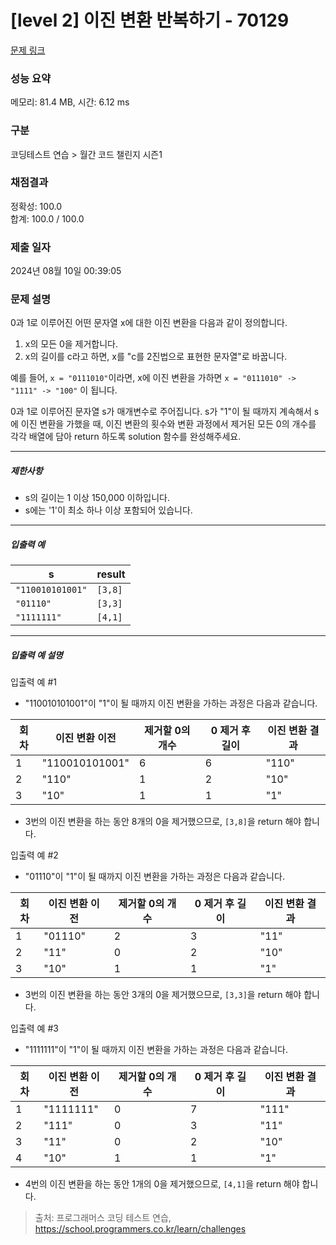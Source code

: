 # [level 2] 이진 변환 반복하기 - 70129 

[문제 링크](https://school.programmers.co.kr/learn/courses/30/lessons/70129) 

### 성능 요약

메모리: 81.4 MB, 시간: 6.12 ms

### 구분

코딩테스트 연습 > 월간 코드 챌린지 시즌1

### 채점결과

정확성: 100.0<br/>합계: 100.0 / 100.0

### 제출 일자

2024년 08월 10일 00:39:05

### 문제 설명

<p style="user-select: auto !important;">0과 1로 이루어진 어떤 문자열 x에 대한 이진 변환을 다음과 같이 정의합니다.</p>

<ol style="user-select: auto !important;">
<li style="user-select: auto !important;">x의 모든 0을 제거합니다.</li>
<li style="user-select: auto !important;">x의 길이를 c라고 하면, x를 "c를 2진법으로 표현한 문자열"로 바꿉니다.</li>
</ol>

<p style="user-select: auto !important;">예를 들어, <code style="user-select: auto !important;">x = "0111010"</code>이라면, x에 이진 변환을 가하면 <code style="user-select: auto !important;">x = "0111010" -&gt; "1111" -&gt; "100"</code> 이 됩니다.</p>

<p style="user-select: auto !important;">0과 1로 이루어진 문자열 s가 매개변수로 주어집니다. s가 "1"이 될 때까지 계속해서 s에 이진 변환을 가했을 때, 이진 변환의 횟수와 변환 과정에서 제거된 모든 0의 개수를 각각 배열에 담아 return 하도록 solution 함수를 완성해주세요.</p>

<hr style="user-select: auto !important;">

<h5 style="user-select: auto !important;">제한사항</h5>

<ul style="user-select: auto !important;">
<li style="user-select: auto !important;">s의 길이는 1 이상 150,000 이하입니다.</li>
<li style="user-select: auto !important;">s에는 '1'이 최소 하나 이상 포함되어 있습니다.</li>
</ul>

<hr style="user-select: auto !important;">

<h5 style="user-select: auto !important;">입출력 예</h5>
<table class="table" style="user-select: auto !important;">
        <thead style="user-select: auto !important;"><tr style="user-select: auto !important;">
<th style="user-select: auto !important;">s</th>
<th style="user-select: auto !important;">result</th>
</tr>
</thead>
        <tbody style="user-select: auto !important;"><tr style="user-select: auto !important;">
<td style="user-select: auto !important;"><code style="user-select: auto !important;">"110010101001"</code></td>
<td style="user-select: auto !important;"><code style="user-select: auto !important;">[3,8]</code></td>
</tr>
<tr style="user-select: auto !important;">
<td style="user-select: auto !important;"><code style="user-select: auto !important;">"01110"</code></td>
<td style="user-select: auto !important;"><code style="user-select: auto !important;">[3,3]</code></td>
</tr>
<tr style="user-select: auto !important;">
<td style="user-select: auto !important;"><code style="user-select: auto !important;">"1111111"</code></td>
<td style="user-select: auto !important;"><code style="user-select: auto !important;">[4,1]</code></td>
</tr>
</tbody>
      </table>
<hr style="user-select: auto !important;">

<h5 style="user-select: auto !important;">입출력 예 설명</h5>

<p style="user-select: auto !important;">입출력 예 #1</p>

<ul style="user-select: auto !important;">
<li style="user-select: auto !important;">"110010101001"이 "1"이 될 때까지 이진 변환을 가하는 과정은 다음과 같습니다.</li>
</ul>
<table class="table" style="user-select: auto !important;">
        <thead style="user-select: auto !important;"><tr style="user-select: auto !important;">
<th style="user-select: auto !important;">회차</th>
<th style="user-select: auto !important;">이진 변환 이전</th>
<th style="user-select: auto !important;">제거할 0의 개수</th>
<th style="user-select: auto !important;">0 제거 후 길이</th>
<th style="user-select: auto !important;">이진 변환 결과</th>
</tr>
</thead>
        <tbody style="user-select: auto !important;"><tr style="user-select: auto !important;">
<td style="user-select: auto !important;">1</td>
<td style="user-select: auto !important;">"110010101001"</td>
<td style="user-select: auto !important;">6</td>
<td style="user-select: auto !important;">6</td>
<td style="user-select: auto !important;">"110"</td>
</tr>
<tr style="user-select: auto !important;">
<td style="user-select: auto !important;">2</td>
<td style="user-select: auto !important;">"110"</td>
<td style="user-select: auto !important;">1</td>
<td style="user-select: auto !important;">2</td>
<td style="user-select: auto !important;">"10"</td>
</tr>
<tr style="user-select: auto !important;">
<td style="user-select: auto !important;">3</td>
<td style="user-select: auto !important;">"10"</td>
<td style="user-select: auto !important;">1</td>
<td style="user-select: auto !important;">1</td>
<td style="user-select: auto !important;">"1"</td>
</tr>
</tbody>
      </table>
<ul style="user-select: auto !important;">
<li style="user-select: auto !important;">3번의 이진 변환을 하는 동안 8개의 0을 제거했으므로, <code style="user-select: auto !important;">[3,8]</code>을 return 해야 합니다.</li>
</ul>

<p style="user-select: auto !important;">입출력 예 #2</p>

<ul style="user-select: auto !important;">
<li style="user-select: auto !important;">"01110"이 "1"이 될 때까지 이진 변환을 가하는 과정은 다음과 같습니다.</li>
</ul>
<table class="table" style="user-select: auto !important;">
        <thead style="user-select: auto !important;"><tr style="user-select: auto !important;">
<th style="user-select: auto !important;">회차</th>
<th style="user-select: auto !important;">이진 변환 이전</th>
<th style="user-select: auto !important;">제거할 0의 개수</th>
<th style="user-select: auto !important;">0 제거 후 길이</th>
<th style="user-select: auto !important;">이진 변환 결과</th>
</tr>
</thead>
        <tbody style="user-select: auto !important;"><tr style="user-select: auto !important;">
<td style="user-select: auto !important;">1</td>
<td style="user-select: auto !important;">"01110"</td>
<td style="user-select: auto !important;">2</td>
<td style="user-select: auto !important;">3</td>
<td style="user-select: auto !important;">"11"</td>
</tr>
<tr style="user-select: auto !important;">
<td style="user-select: auto !important;">2</td>
<td style="user-select: auto !important;">"11"</td>
<td style="user-select: auto !important;">0</td>
<td style="user-select: auto !important;">2</td>
<td style="user-select: auto !important;">"10"</td>
</tr>
<tr style="user-select: auto !important;">
<td style="user-select: auto !important;">3</td>
<td style="user-select: auto !important;">"10"</td>
<td style="user-select: auto !important;">1</td>
<td style="user-select: auto !important;">1</td>
<td style="user-select: auto !important;">"1"</td>
</tr>
</tbody>
      </table>
<ul style="user-select: auto !important;">
<li style="user-select: auto !important;">3번의 이진 변환을 하는 동안 3개의 0을 제거했으므로, <code style="user-select: auto !important;">[3,3]</code>을 return 해야 합니다.</li>
</ul>

<p style="user-select: auto !important;">입출력 예 #3</p>

<ul style="user-select: auto !important;">
<li style="user-select: auto !important;">"1111111"이 "1"이 될 때까지 이진 변환을 가하는 과정은 다음과 같습니다.</li>
</ul>
<table class="table" style="user-select: auto !important;">
        <thead style="user-select: auto !important;"><tr style="user-select: auto !important;">
<th style="user-select: auto !important;">회차</th>
<th style="user-select: auto !important;">이진 변환 이전</th>
<th style="user-select: auto !important;">제거할 0의 개수</th>
<th style="user-select: auto !important;">0 제거 후 길이</th>
<th style="user-select: auto !important;">이진 변환 결과</th>
</tr>
</thead>
        <tbody style="user-select: auto !important;"><tr style="user-select: auto !important;">
<td style="user-select: auto !important;">1</td>
<td style="user-select: auto !important;">"1111111"</td>
<td style="user-select: auto !important;">0</td>
<td style="user-select: auto !important;">7</td>
<td style="user-select: auto !important;">"111"</td>
</tr>
<tr style="user-select: auto !important;">
<td style="user-select: auto !important;">2</td>
<td style="user-select: auto !important;">"111"</td>
<td style="user-select: auto !important;">0</td>
<td style="user-select: auto !important;">3</td>
<td style="user-select: auto !important;">"11"</td>
</tr>
<tr style="user-select: auto !important;">
<td style="user-select: auto !important;">3</td>
<td style="user-select: auto !important;">"11"</td>
<td style="user-select: auto !important;">0</td>
<td style="user-select: auto !important;">2</td>
<td style="user-select: auto !important;">"10"</td>
</tr>
<tr style="user-select: auto !important;">
<td style="user-select: auto !important;">4</td>
<td style="user-select: auto !important;">"10"</td>
<td style="user-select: auto !important;">1</td>
<td style="user-select: auto !important;">1</td>
<td style="user-select: auto !important;">"1"</td>
</tr>
</tbody>
      </table>
<ul style="user-select: auto !important;">
<li style="user-select: auto !important;">4번의 이진 변환을 하는 동안 1개의 0을 제거했으므로, <code style="user-select: auto !important;">[4,1]</code>을 return 해야 합니다.</li>
</ul>


> 출처: 프로그래머스 코딩 테스트 연습, https://school.programmers.co.kr/learn/challenges